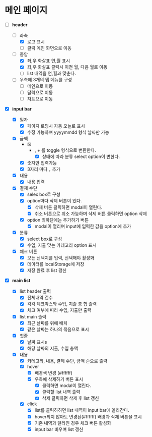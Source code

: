 # 메인 페이지

- [ ] **header**

  - [ ] 좌측
    - [x] 로고 표시
    - [ ] 클릭 메인 화면으로 이동
  - [ ] 중앙
    - [x] 좌,우 화살표 연,월 표시
    - [x] 좌,우 화살표 클릭시 이전 월, 다음 월로 이동
    - [ ] list 내역을 연,월과 맞춘다.
  - [ ] 우측에 3개의 탭 메뉴를 구성
    - [ ] 메인으로 이동
    - [ ] 달력으로 이동
    - [ ] 차트으로 이동

- [x] **input bar**

  - [x] 일자
    - [x] 페이지 로딩시 자동 오늘로 표시
    - [x] 수정 가능하며 yyyymmdd 형식 날짜만 가능
  - [x] 금액
    - [x] - , + 를 toggle 형식으로 변환한다.
        - [x] 상태에 따라 분류 select option이 변한다.
    - [x] 숫자만 입력가능
    - [x] 3자리 마다 `,` 추가
  - [x] 내용
    - [x] 내용 입력
  - [x] 결제 수단
    - [x] selex box로 구성
    - [x] option마다 삭제 버튼이 있다.
      - [x] 삭제 버튼 클릭하면 modal이 열린다.
      - [x] 취소 버튼으로 취소 가능하며 삭제 버튼 클릭하면 option 삭제
    - [x] option 최하단에는 추가하기 버튼
      - [x] modal이 열리며 input에 입력한 값을 option에 추가
  - [x] 분류
    - [x] select box로 구성
    - [x] 수입, 지출 맞는 카테고리 option 표시
  - [x] 체크 버튼
    - [x] 모든 선택지를 입력, 선택해야 활성화
    - [x] 데이터를 localStorage에 저장
    - [x] 저장 완료 후 list 갱신

- [x] **main list**

  - [x] list header 출력
    - [x] 전체내역 건수
    - [x] 각각 체크박스와 수입, 지출 총 합 출력
    - [x] 체크 여부에 따라 수입, 지출만 출력
  - [x] list main 출력
    - [x] 최근 날짜를 위에 배치
    - [x] 같은 날짜는 하나의 묶음으로 표시
  - [x] 첫줄
    - [x] 날짜 표시s
    - [x] 해당 날짜의 지출, 수입 총액
  - [x] 내용
    - [x] 카테고리, 내용, 결제 수단, 금액 순으로 출력
    - [x] hover
      - [x] 배경색 변경 (#ffffff)
      - [x] 우측에 삭제하기 버튼 표시
        - [x] 클릭하면 modal이 열린다.
        - [x] 클릭할 list 내역 출력
        - [x] 삭제 클릭하면 삭제 후 list 갱신
    - [x] click
      - [x] list를 클릭하하면 list 내역이 input bar에 올라간다.
      - [x] hover되지 않아도 변경된(#ffffff) 배경과 삭제 버튼을 표시
      - [x] 기존 내역과 달라진 경우 체크 버튼 활성화
      - [x] input bar 비우며 list 갱신

